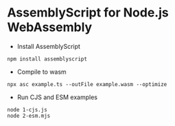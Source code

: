 # AssemblyScript for Node.js WebAssembly

- Install AssemblyScript
```
npm install assemblyscript
```
- Compile to wasm
```
npx asc example.ts --outFile example.wasm --optimize
```
- Run CJS and ESM examples
```
node 1-cjs.js
node 2-esm.mjs
```
